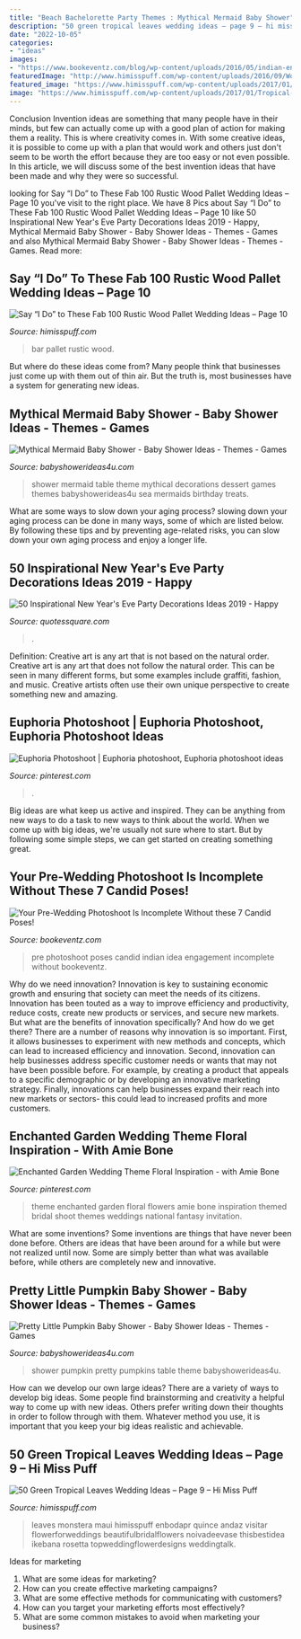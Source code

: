 ```yaml
---
title: "Beach Bachelorette Party Themes : Mythical Mermaid Baby Shower"
description: "50 green tropical leaves wedding ideas – page 9 – hi miss puff"
date: "2022-10-05"
categories:
- "ideas"
images:
- "https://www.bookeventz.com/blog/wp-content/uploads/2016/05/indian-engagement-photo-idea.jpg"
featuredImage: "http://www.himisspuff.com/wp-content/uploads/2016/09/Wood-palette-wedding-bar.jpg"
featured_image: "https://www.himisspuff.com/wp-content/uploads/2017/01/Tropical-Wedding-Centerpiece-with-Palm-Leaves.jpg"
image: "https://www.himisspuff.com/wp-content/uploads/2017/01/Tropical-Wedding-Centerpiece-with-Palm-Leaves.jpg"
---
```



Conclusion
Invention ideas are something that many people have in their minds, but few can actually come up with a good plan of action for making them a reality. This is where creativity comes in. With some creative ideas, it is possible to come up with a plan that would work and others just don't seem to be worth the effort because they are too easy or not even possible. In this article, we will discuss some of the best invention ideas that have been made and why they were so successful.

	

		
looking for Say “I Do” to These Fab 100 Rustic Wood Pallet Wedding Ideas – Page 10 you've visit to the right place. We have 8 Pics about Say “I Do” to These Fab 100 Rustic Wood Pallet Wedding Ideas – Page 10 like 50 Inspirational New Year&#039;s Eve Party Decorations Ideas 2019 - Happy, Mythical Mermaid Baby Shower - Baby Shower Ideas - Themes - Games and also Mythical Mermaid Baby Shower - Baby Shower Ideas - Themes - Games. Read more:
		
    
## Say “I Do” To These Fab 100 Rustic Wood Pallet Wedding Ideas – Page 10

<img loading=lazy src="http://www.himisspuff.com/wp-content/uploads/2016/09/Wood-palette-wedding-bar.jpg" onerror="this.onerror=null;this.src='https://tse4.mm.bing.net/th?id=OIP.Gji_TnNcz662UolefJoCQQHaLK&amp;pid=15.1';" alt="Say “I Do” to These Fab 100 Rustic Wood Pallet Wedding Ideas – Page 10">

_Source: himisspuff.com_

>bar pallet rustic wood. 

	

But where do these ideas come from? Many people think that businesses just come up with them out of thin air. But the truth is, most businesses have a system for generating new ideas.

    
## Mythical Mermaid Baby Shower - Baby Shower Ideas - Themes - Games

<img loading=lazy src="http://www.babyshowerideas4u.com/wp-content/uploads/2016/06/Mythical-Mermaid-Baby-Shower-Dessert-Table-600x806.jpg" onerror="this.onerror=null;this.src='https://tse3.mm.bing.net/th?id=OIP.Oqt6tzPdjkgE6ykNb-f7bQHaJ8&amp;pid=15.1';" alt="Mythical Mermaid Baby Shower - Baby Shower Ideas - Themes - Games">

_Source: babyshowerideas4u.com_

>shower mermaid table theme mythical decorations dessert games themes babyshowerideas4u sea mermaids birthday treats. 

	

What are some ways to slow down your aging process?
slowing down your aging process can be done in many ways, some of which are listed below. By following these tips and by preventing age-related risks, you can slow down your own aging process and enjoy a longer life.

    
## 50 Inspirational New Year&#039;s Eve Party Decorations Ideas 2019 - Happy

<img loading=lazy src="https://www.quotessquare.com/events/wp-content/uploads/2015/11/new-years-decorations-ideas-2016.jpg" onerror="this.onerror=null;this.src='https://tse2.mm.bing.net/th?id=OIP.7H_lDyM6ANJjXusFXzX7GQHaLI&amp;pid=15.1';" alt="50 Inspirational New Year&#039;s Eve Party Decorations Ideas 2019 - Happy">

_Source: quotessquare.com_

>. 

	

Definition: Creative art is any art that is not based on the natural order.
Creative art is any art that does not follow the natural order. This can be seen in many different forms, but some examples include graffiti, fashion, and music. Creative artists often use their own unique perspective to create something new and amazing.

    
## Euphoria Photoshoot | Euphoria Photoshoot, Euphoria Photoshoot Ideas

<img loading=lazy src="https://i.pinimg.com/736x/00/56/da/0056da07b4c30a2b2d874c104e3314ec.jpg" onerror="this.onerror=null;this.src='https://tse3.mm.bing.net/th?id=OIP.biLFpHNvaqiL_MD7ytvoBAHaLH&amp;pid=15.1';" alt="Euphoria Photoshoot | Euphoria photoshoot, Euphoria photoshoot ideas">

_Source: pinterest.com_

>. 

	

Big ideas are what keep us active and inspired. They can be anything from new ways to do a task to new ways to think about the world. When we come up with big ideas, we're usually not sure where to start. But by following some simple steps, we can get started on creating something great.

    
## Your Pre-Wedding Photoshoot Is Incomplete Without These 7 Candid Poses!

<img loading=lazy src="https://www.bookeventz.com/blog/wp-content/uploads/2016/05/indian-engagement-photo-idea.jpg" onerror="this.onerror=null;this.src='https://tse3.mm.bing.net/th?id=OIP.XEh5z_obOtn-E5Nd1dLIMQHaE7&amp;pid=15.1';" alt="Your Pre-Wedding Photoshoot Is Incomplete Without these 7 Candid Poses!">

_Source: bookeventz.com_

>pre photoshoot poses candid indian idea engagement incomplete without bookeventz. 

	

Why do we need innovation?
Innovation is key to sustaining economic growth and ensuring that society can meet the needs of its citizens. Innovation has been touted as a way to improve efficiency and productivity, reduce costs, create new products or services, and secure new markets. But what are the benefits of innovation specifically? And how do we get there?
There are a number of reasons why innovation is so important. First, it allows businesses to experiment with new methods and concepts, which can lead to increased efficiency and innovation. Second, innovation can help businesses address specific customer needs or wants that may not have been possible before. For example, by creating a product that appeals to a specific demographic or by developing an innovative marketing strategy. Finally, innovations can help businesses expand their reach into new markets or sectors- this could lead to increased profits and more customers.

    
## Enchanted Garden Wedding Theme Floral Inspiration - With Amie Bone

<img loading=lazy src="https://i.pinimg.com/736x/9a/9d/c1/9a9dc18c4f2292f2cf36ebea5f891f3a.jpg" onerror="this.onerror=null;this.src='https://tse2.mm.bing.net/th?id=OIP.VbPbuo1n3YzgaxtAtqAtFwHaLH&amp;pid=15.1';" alt="Enchanted Garden Wedding Theme Floral Inspiration - with Amie Bone">

_Source: pinterest.com_

>theme enchanted garden floral flowers amie bone inspiration themed bridal shoot themes weddings national fantasy invitation. 

	

What are some inventions?
Some inventions are things that have never been done before. Others are ideas that have been around for a while but were not realized until now. Some are simply better than what was available before, while others are completely new and innovative.

    
## Pretty Little Pumpkin Baby Shower - Baby Shower Ideas - Themes - Games

<img loading=lazy src="https://babyshowerideas4u.com/wp-content/uploads/2018/03/Pretty-Little-Pumpkin-Baby-Shower-Dessert-Table.jpg" onerror="this.onerror=null;this.src='https://tse4.mm.bing.net/th?id=OIP.t8fOZBSxEVQdgjpzNx4_5AHaLG&amp;pid=15.1';" alt="Pretty Little Pumpkin Baby Shower - Baby Shower Ideas - Themes - Games">

_Source: babyshowerideas4u.com_

>shower pumpkin pretty pumpkins table theme babyshowerideas4u. 

	

How can we develop our own large ideas?
There are a variety of ways to develop big ideas. Some people find brainstorming and creativity a helpful way to come up with new ideas. Others prefer writing down their thoughts in order to follow through with them. Whatever method you use, it is important that you keep your big ideas realistic and achievable.

    
## 50 Green Tropical Leaves Wedding Ideas – Page 9 – Hi Miss Puff

<img loading=lazy src="https://www.himisspuff.com/wp-content/uploads/2017/01/Tropical-Wedding-Centerpiece-with-Palm-Leaves.jpg" onerror="this.onerror=null;this.src='https://tse3.mm.bing.net/th?id=OIP.AJJGtXcBlMvqRzup8ydISgHaLH&amp;pid=15.1';" alt="50 Green Tropical Leaves Wedding Ideas – Page 9 – Hi Miss Puff">

_Source: himisspuff.com_

>leaves monstera maui himisspuff enbodapr quince andaz visitar flowerforweddings beautifulbridalflowers noivadeevase thisbestidea ikebana rosetta topweddingflowerdesigns weddingtalk. 

	

Ideas for marketing
1. What are some ideas for marketing? 
2. How can you create effective marketing campaigns? 
3. What are some effective methods for communicating with customers? 
4. How can you target your marketing efforts most effectively? 
5. What are some common mistakes to avoid when marketing your business?

